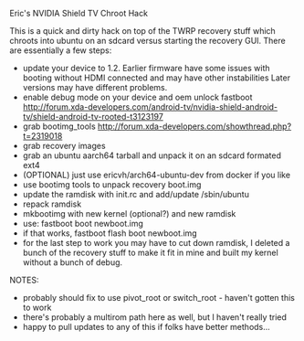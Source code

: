 Eric's NVIDIA Shield TV Chroot Hack

This is a quick and dirty hack on top of the TWRP recovery stuff
which chroots into ubuntu on an sdcard versus starting the recovery
GUI.  There are essentially a few steps:
* update your device to 1.2.  Earlier firmware have some issues with booting without HDMI connected and may have other instabilities  Later versions may have different problems.
* enable debug mode on your device and oem unlock fastboot 
  http://forum.xda-developers.com/android-tv/nvidia-shield-android-tv/shield-android-tv-rooted-t3123197
* grab bootimg_tools
  http://forum.xda-developers.com/showthread.php?t=2319018
* grab recovery images 
* grab an ubuntu aarch64 tarball and unpack it on an sdcard formated ext4
* (OPTIONAL) just use ericvh/arch64-ubuntu-dev from docker if you like
* use bootimg tools to unpack recovery boot.img
* update the ramdisk with init.rc and add/update /sbin/ubuntu
* repack ramdisk
* mkbootimg with new kernel (optional?) and new ramdisk
* use: fastboot boot newboot.img
* if that works, fastboot flash boot newboot.img
* for the last step to work you may have to cut down ramdisk, I deleted a bunch of the recovery stuff to make it fit in mine and built my kernel without a bunch of debug.

NOTES:
* probably should fix to use pivot_root or switch_root - haven't gotten this to work
* there's probably a multirom path here as well, but I haven't really tried
* happy to pull updates to any of this if folks have better methods...
